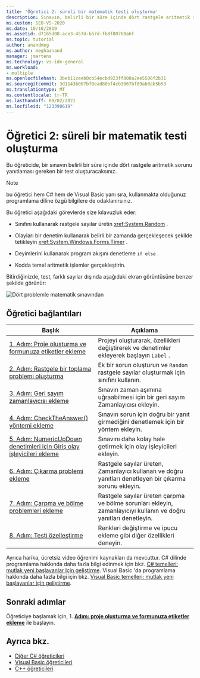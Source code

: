 ```yaml
---
title: 'Öğretici 2: süreli bir matematik testi oluşturma'
description: Sınavın, belirli bir süre içinde dört rastgele aritmetik sorunu yanıtlaması gereken bir test oluşturmayı öğrenin.
ms.custom: SEO-VS-2020
ms.date: 10/16/2019
ms.assetid: d7165d08-ace3-457d-b57d-fb8f80760a6f
ms.topic: tutorial
author: anandmeg
ms.author: meghaanand
manager: jmartens
ms.technology: vs-ide-general
ms.workload:
- multiple
ms.openlocfilehash: 3beb11ceeb0cb54ecbd923ff808a2ee5506f2b31
ms.sourcegitcommit: 3d1143b007bf0ead80bf4cb3867bf89ab0ab5b53
ms.translationtype: MT
ms.contentlocale: tr-TR
ms.lasthandoff: 09/02/2021
ms.locfileid: "123398619"
---
```

# <a name="tutorial-2-create-a-timed-math-quiz"></a>Öğretici 2: süreli bir matematik testi oluşturma

Bu öğreticide, bir sınavın belirli bir süre içinde dört rastgele aritmetik sorunu yanıtlaması gereken bir test oluşturacaksınız.

> [!NOTE]
> bu öğretici hem C# hem de Visual Basic yanı sıra, kullanmakta olduğunuz programlama diline özgü bilgilere de odaklanırsınız.

Bu öğretici aşağıdaki görevlerde size kılavuzluk eder:

- Sınıfını kullanarak rastgele sayılar üretin <xref:System.Random> .

- Olayları bir denetim kullanarak belirli bir zamanda gerçekleşecek şekilde tetikleyin <xref:System.Windows.Forms.Timer> .

- Deyimlerini kullanarak program akışını denetleme `if else` .

- Kodda temel aritmetik işlemler gerçekleştirin.

Bitirdiğinizde, test, farklı sayılar dışında aşağıdaki ekran görüntüsüne benzer şekilde görünür:

![Dört problemle matematik sınavından](../ide/media/express_finishedquiz.png)

## <a name="tutorial-links"></a>Öğretici bağlantıları

|Başlık|Açıklama|
|-----------|-----------------|
|[1. Adım: Proje oluşturma ve formunuza etiketler ekleme](../ide/step-1-create-a-project-and-add-labels-to-your-form.md)|Projeyi oluşturarak, özellikleri değiştirerek ve denetimler ekleyerek başlayın `Label` .|
|[2. Adım: Rastgele bir toplama problemi oluşturma](../ide/step-2-create-a-random-addition-problem.md)|Ek bir sorun oluşturun ve `Random` rastgele sayılar oluşturmak için sınıfını kullanın.|
|[3. Adım: Geri sayım zamanlayıcısı ekleme](../ide/step-3-add-a-countdown-timer.md)|Sınavın zaman aşımına uğraabilmesi için bir geri sayım Zamanlayıcısı ekleyin.|
|[4. Adım: CheckTheAnswer() yöntemi ekleme](../ide/step-4-add-the-checktheanswer-parens-method.md)|Sınavın sorun için doğru bir yanıt girmediğini denetlemek için bir yöntem ekleyin.|
|[5. Adım: NumericUpDown denetimleri için Giriş olay işleyicileri ekleme](../ide/step-5-add-enter-event-handlers-for-the-numericupdown-controls.md)|Sınavını daha kolay hale getirmek için olay işleyicileri ekleyin.|
|[6. Adım: Çıkarma problemi ekleme](../ide/step-6-add-a-subtraction-problem.md)|Rastgele sayılar üreten, Zamanlayıcı kullanan ve doğru yanıtları denetleyen bir çıkarma sorunu ekleyin.|
|[7. Adım: Çarpma ve bölme problemleri ekleme](../ide/step-7-add-multiplication-and-division-problems.md)|Rastgele sayılar üreten çarpma ve bölme sorunları ekleyin, zamanlayıcıyı kullanın ve doğru yanıtları denetleyin.|
|[8. Adım: Testi özelleştirme](../ide/step-8-customize-the-quiz.md)|Renkleri değiştirme ve ipucu ekleme gibi diğer özellikleri deneyin.|

Ayrıca harika, ücretsiz video öğrenimi kaynakları da mevcuttur. C# dilinde programlama hakkında daha fazla bilgi edinmek için bkz. [C# temelleri: mutlak yeni başlayanlar Için geliştirme](https://channel9.msdn.com/Series/C-Sharp-Fundamentals-Development-for-Absolute-Beginners). Visual Basic 'da programlama hakkında daha fazla bilgi için bkz. [Visual Basic temelleri: mutlak yeni başlayanlar için geliştirme](https://channel9.msdn.com/Series/Visual-Basic-Development-for-Absolute-Beginners).

## <a name="next-steps"></a>Sonraki adımlar

Öğreticiye başlamak için, 1. **[Adım: proje oluşturma ve formunuza etiketler ekleme](../ide/step-1-create-a-project-and-add-labels-to-your-form.md)** ile başlayın.

## <a name="see-also"></a>Ayrıca bkz.

* [Diğer C# öğreticileri](../get-started/csharp/index.yml)
* [Visual Basic öğreticileri](../get-started/visual-basic/index.yml)
* [C++ öğreticileri](/cpp/get-started/tutorial-console-cpp)